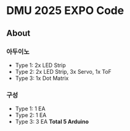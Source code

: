 # DMU 2025 EXPO Code

## About
### 아두이노
- Type 1: 2x LED Strip
- Type 2: 2x LED Strip, 3x Servo, 1x ToF
- Type 3: 1x Dot Matrix

### 구성
- Type 1: 1 EA
- Type 2: 1 EA
- Type 3: 3 EA
**Total 5 Arduino**